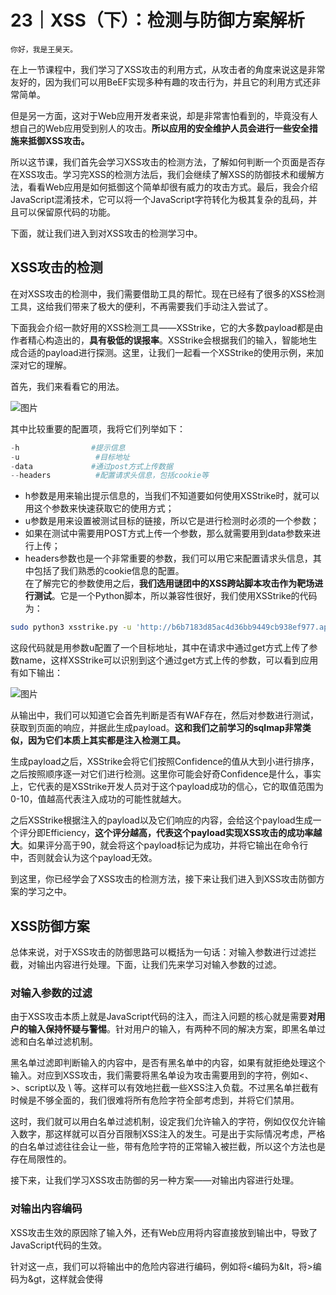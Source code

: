 # 23｜XSS（下）：检测与防御方案解析

    你好，我是王昊天。

在上一节课程中，我们学习了XSS攻击的利用方式，从攻击者的角度来说这是非常友好的，因为我们可以用BeEF实现多种有趣的攻击行为，并且它的利用方式还非常简单。

但是另一方面，这对于Web应用开发者来说，却是非常害怕看到的，毕竟没有人想自己的Web应用受到别人的攻击。**所以应用的安全维护人员会进行一些安全措施来抵御XSS攻击。**

所以这节课，我们首先会学习XSS攻击的检测方法，了解如何判断一个页面是否存在XSS攻击。学习完XSS的检测方法后，我们会继续了解XSS的防御技术和缓解方法，看看Web应用是如何抵御这个简单却很有威力的攻击方式。最后，我会介绍JavaScript混淆技术，它可以将一个JavaScript字符转化为极其复杂的乱码，并且可以保留原代码的功能。

下面，就让我们进入到对XSS攻击的检测学习中。

## XSS攻击的检测

在对XSS攻击的检测中，我们需要借助工具的帮忙。现在已经有了很多的XSS检测工具，这给我们带来了极大的便利，不再需要我们手动注入尝试了。

下面我会介绍一款好用的XSS检测工具——XSStrike，它的大多数payload都是由作者精心构造出的，**具有极低的误报率**。XSStrike会根据我们的输入，智能地生成合适的payload进行探测。这里，让我们一起看一个XSStrike的使用示例，来加深对它的理解。

首先，我们来看看它的用法。

![图片](https://static001.geekbang.org/resource/image/21/3b/2157baf6cfe748d183634b2ed2f9923b.png?wh=1856x534)

其中比较重要的配置项，我将它们列举如下：

```python
-h                #提示信息
-u                 #目标地址
-data             #通过post方式上传数据
--headers          #配置请求头信息，包括cookie等

```

*   h参数是用来输出提示信息的，当我们不知道要如何使用XSStrike时，就可以用这个参数来快速获取它的使用方式；
*   u参数是用来设置被测试目标的链接，所以它是进行检测时必须的一个参数；
*   如果在测试中需要用POST方式上传一个参数，那么就需要用到data参数来进行上传；
*   headers参数也是一个非常重要的参数，我们可以用它来配置请求头信息，其中包括了我们熟悉的cookie信息的配置。  
    在了解完它的参数使用之后，**我们选用谜团中的XSS跨站脚本攻击作为靶场进行测试**。它是一个Python脚本，所以兼容性很好，我们使用XSStrike的代码为：

```bash
sudo python3 xsstrike.py -u 'http://b6b7183d85ac4d36bb9449cb938ef977.app.mituan.zone/level1.php?name=test' 

```

这段代码就是用参数u配置了一个目标地址，其中在请求中通过get方式上传了参数name，这样XSStrike可以识别到这个通过get方式上传的参数，可以看到应用有如下输出：

![图片](https://static001.geekbang.org/resource/image/8a/64/8a63d2258f7ca226a2edcc51d3255f64.png?wh=1111x675)

从输出中，我们可以知道它会首先判断是否有WAF存在，然后对参数进行测试，获取到页面的响应，并据此生成payload。**这和我们之前学习的sqlmap非常类似，因为它们本质上其实都是注入检测工具。**

生成payload之后，XSStrike会将它们按照Confidence的值从大到小进行排序，之后按照顺序逐一对它们进行检测。这里你可能会好奇Confidence是什么，事实上，它代表的是XSStrike开发人员对于这个payload成功的信心，它的取值范围为0-10，值越高代表注入成功的可能性就越大。

之后XSStrike根据注入的payload以及它们响应的内容，会给这个payload生成一个评分即Efficiency，**这个评分越高，代表这个payload实现XSS攻击的成功率越大**。如果评分高于90，就会将这个payload标记为成功，并将它输出在命令行中，否则就会认为这个payload无效。

到这里，你已经学会了XSS攻击的检测方法，接下来让我们进入到XSS攻击防御方案的学习之中。

## XSS防御方案

总体来说，对于XSS攻击的防御思路可以概括为一句话：对输入参数进行过滤拦截，对输出内容进行处理。下面，让我们先来学习对输入参数的过滤。

### 对输入参数的过滤

由于XSS攻击本质上就是JavaScript代码的注入，而注入问题的核心就是需要**对用户的输入保持怀疑与警惕**。针对用户的输入，有两种不同的解决方案，即黑名单过滤和白名单过滤机制。

黑名单过滤即判断输入的内容中，是否有黑名单中的内容，如果有就拒绝处理这个输入。对应到XSS攻击，我们需要将黑名单设为攻击需要用到的字符，例如<、>、script以及 \\ 等。这样可以有效地拦截一些XSS注入负载。不过黑名单拦截有时候是不够全面的，我们很难将所有危险字符全部考虑到，并将它们禁用。

这时，我们就可以用白名单过滤机制，设定我们允许输入的字符，例如仅仅允许输入数字，那这样就可以百分百限制XSS注入的发生。可是出于实际情况考虑，严格的白名单过滤往往会让一些，带有危险字符的正常输入被拦截，所以这个方法也是存在局限性的。

接下来，让我们学习XSS攻击防御的另一种方案——对输出内容进行处理。

### 对输出内容编码

XSS攻击生效的原因除了输入外，还有Web应用将内容直接放到输出中，导致了JavaScript代码的生效。

针对这一点，我们可以将输出中的危险内容进行编码，例如将<编码为&lt，将>编码为&gt，这样就会使得<script>变为&ltscript&gt，自然我们注入的JavaScript负载就无法生效，所以这也是可以有效防御XSS攻击的。

### 选择的使用标签

在一些博客网站中，用户的输入是需要包含HTML标签的，而允许输入HTML标签就会给XSS攻击可乘之机。

这时候，一个比较经典的处理方法就是**将可能有害的HTML标签例如<button>以及JavaScript过滤掉，仅仅将用户输入的安全标签进行输出**。但这个方案也不是完美的，因为这可能会导致突变XSS的发生。

就像我们小时候看过的僵尸片，里面的正常人类会因为被僵尸咬伤，导致自己也变为僵尸。突变XSS就和人变为僵尸的过程非常类似，它是因为应用的处理问题，将不能引起XSS攻击的输入，转变为了一个有害的payload，从而引起XSS攻击。

下面让我们看一个示例，来加深一下对它的理解。

```plain
#正常输入
<listing>&lt;img src=1 onerror=alert(1) &gt;</listing>
#突变为
<LISTING><img src=1 onerror=alert(1) ></LISTING>

```

可以看到，这个Web应用允许HTML标签<listing>的输入，这本是个安全的HTML标签，可神奇的是，输入被Web应用解析为了一个XSS语句，并且成功发起了XSS，即所谓的突变型XSS。

## XSS缓解措施

当XSS攻击，绕过了我们所有的防御措施后，我们还可以利用CSP，即content security policy内容安全策略，去限制XSS的攻击行为，以减少XSS攻击的影响。

我们可以加上Web应用的响应头Content-Security-Policy，并将它的内容设置为我们想要实现的策略，这样就能让CSP成功生效。说到这里，你可能有点懵不太理解，没关系，下面让我们进入到一个示例中，相信看完它你就能理解了。

```plain
Content-Security-Policy: default-src 'self'; script-src 'self'; object-src 'none'; frame-src 'none'; base-uri 'none';

```

这条CSP策略成功实现了对Web应用页面中内容的加载限制。它仅仅允许页面中的资源文件，例如图片、脚本请求主页中的资源，这样就使得攻击者无法加载准备好的服务器中的恶意资源。这可以大大降低XSS对我们Web应用的危害。

## 知识拓展

到这，我们已经学习了如何防止XSS攻击的发生，这个防范看上去可能会比较容易，但事实上攻击者还是有很多方法来绕过，可谓防不胜防。为了加深你的理解，我们一起来看下面这个例子：

```javascript
# 原始代码
<script>alert(1)</script>
# 混淆后的代码
[][(![]+[])[+[]]+(![]+[])[!+[]+!+[]]+(![]+[])[+!+[]]+(!![]+[])[+[]]][([][(![]+[])[+[]]+(![]+[])[!+[]+!+[]]+(![]+[])[+!+[]]+(!![]+[])[+[]]]+[])[!+[]+!+[]+!+[]]+(!![]+[][(![]+[])[+[]]+(![]+[])[!+[]+!+[]]+(![]+[])[+!+[]]+(!![]+[])[+[]]])[+!+[]+[+[]]]+([][[]]+[])[+!+[]]+(![]+[])[!+[]+!+[]+!+[]]+(!![]+[])[+[]]+(!![]+[])[+!+[]]+([][[]]+[])[+[]]+([][(![]+[])[+[]]+(![]+[])[!+[]+!+[]]+(![]+[])[+!+[]]+(!![]+[])[+[]]]+[])[!+[]+!+[]+!+[]]+(!![]+[])[+[]]+(!![]+[][(![]+[])[+[]]+(![]+[])[!+[]+!+[]]+(![]+[])[+!+[]]+(!![]+[])[+[]]])[+!+[]+[+[]]]+(!![]+[])[+!+[]]]((!![]+[])[+!+[]]+(!![]+[])[!+[]+!+[]+!+[]]+(!![]+[])[+[]]+([][[]]+[])[+[]]+(!![]+[])[+!+[]]+([][[]]+[])[+!+[]]+(+[![]]+[][(![]+[])[+[]]+(![]+[])[!+[]+!+[]]+(![]+[])[+!+[]]+(!![]+[])[+[]]])[+!+[]+[+!+[]]]+(!![]+[])[!+[]+!+[]+!+[]]+(+(!+[]+!+[]+!+[]+[+!+[]]))[(!![]+[])[+[]]+(!![]+[][(![]+[])[+[]]+(![]+[])[!+[]+!+[]]+(![]+[])[+!+[]]+(!![]+[])[+[]]])[+!+[]+[+[]]]+([]+[])[([][(![]+[])[+[]]+(![]+[])[!+[]+!+[]]+(![]+[])[+!+[]]+(!![]+[])[+[]]]+[])[!+[]+!+[]+!+[]]+(!![]+[][(![]+[])[+[]]+(![]+[])[!+[]+!+[]]+(![]+[])[+!+[]]+(!![]+[])[+[]]])[+!+[]+[+[]]]+([][[]]+[])[+!+[]]+(![]+[])[!+[]+!+[]+!+[]]+(!![]+[])[+[]]+(!![]+[])[+!+[]]+([][[]]+[])[+[]]+([][(![]+[])[+[]]+(![]+[])[!+[]+!+[]]+(![]+[])[+!+[]]+(!![]+[])[+[]]]+[])[!+[]+!+[]+!+[]]+(!![]+[])[+[]]+(!![]+[][(![]+[])[+[]]+(![]+[])[!+[]+!+[]]+(![]+[])[+!+[]]+(!![]+[])[+[]]])[+!+[]+[+[]]]+(!![]+[])[+!+[]]][([][[]]+[])[+!+[]]+(![]+[])[+!+[]]+((+[])[([][(![]+[])[+[]]+(![]+[])[!+[]+!+[]]+(![]+[])[+!+[]]+(!![]+[])[+[]]]+[])[!+[]+!+[]+!+[]]+(!![]+[][(![]+[])[+[]]+(![]+[])[!+[]+!+[]]+(![]+[])[+!+[]]+(!![]+[])[+[]]])[+!+[]+[+[]]]+([][[]]+[])[+!+[]]+(![]+[])[!+[]+!+[]+!+[]]+(!![]+[])[+[]]+(!![]+[])[+!+[]]+([][[]]+[])[+[]]+([][(![]+[])[+[]]+(![]+[])[!+[]+!+[]]+(![]+[])[+!+[]]+(!![]+[])[+[]]]+[])[!+[]+!+[]+!+[]]+(!![]+[])[+[]]+(!![]+[][(![]+[])[+[]]+(![]+[])[!+[]+!+[]]+(![]+[])[+!+[]]+(!![]+[])[+[]]])[+!+[]+[+[]]]+(!![]+[])[+!+[]]]+[])[+!+[]+[+!+[]]]+(!![]+[])[!+[]+!+[]+!+[]]]](!+[]+!+[]+!+[]+[!+[]+!+[]])+(![]+[])[+!+[]]+(![]+[])[!+[]+!+[]])()(([]+[])[([![]]+[][[]])[+!+[]+[+[]]]+(!![]+[])[+[]]+(![]+[])[+!+[]]+(![]+[])[!+[]+!+[]]+([![]]+[][[]])[+!+[]+[+[]]]+([][(![]+[])[+[]]+(![]+[])[!+[]+!+[]]+(![]+[])[+!+[]]+(!![]+[])[+[]]]+[])[!+[]+!+[]+!+[]]+(![]+[])[!+[]+!+[]+!+[]]]()[+[]]+(![]+[])[!+[]+!+[]+!+[]]+([][(![]+[])[+[]]+(![]+[])[!+[]+!+[]]+(![]+[])[+!+[]]+(!![]+[])[+[]]]+[])[!+[]+!+[]+!+[]]+(!![]+[])[+!+[]]+([![]]+[][[]])[+!+[]+[+[]]]+(+(!+[]+!+[]+[+!+[]]+[+!+[]]))[(!![]+[])[+[]]+(!![]+[][(![]+[])[+[]]+(![]+[])[!+[]+!+[]]+(![]+[])[+!+[]]+(!![]+[])[+[]]])[+!+[]+[+[]]]+([]+[])[([][(![]+[])[+[]]+(![]+[])[!+[]+!+[]]+(![]+[])[+!+[]]+(!![]+[])[+[]]]+[])[!+[]+!+[]+!+[]]+(!![]+[][(![]+[])[+[]]+(![]+[])[!+[]+!+[]]+(![]+[])[+!+[]]+(!![]+[])[+[]]])[+!+[]+[+[]]]+([][[]]+[])[+!+[]]+(![]+[])[!+[]+!+[]+!+[]]+(!![]+[])[+[]]+(!![]+[])[+!+[]]+([][[]]+[])[+[]]+([][(![]+[])[+[]]+(![]+[])[!+[]+!+[]]+(![]+[])[+!+[]]+(!![]+[])[+[]]]+[])[!+[]+!+[]+!+[]]+(!![]+[])[+[]]+(!![]+[][(![]+[])[+[]]+(![]+[])[!+[]+!+[]]+(![]+[])[+!+[]]+(!![]+[])[+[]]])[+!+[]+[+[]]]+(!![]+[])[+!+[]]][([][[]]+[])[+!+[]]+(![]+[])[+!+[]]+((+[])[([][(![]+[])[+[]]+(![]+[])[!+[]+!+[]]+(![]+[])[+!+[]]+(!![]+[])[+[]]]+[])[!+[]+!+[]+!+[]]+(!![]+[][(![]+[])[+[]]+(![]+[])[!+[]+!+[]]+(![]+[])[+!+[]]+(!![]+[])[+[]]])[+!+[]+[+[]]]+([][[]]+[])[+!+[]]+(![]+[])[!+[]+!+[]+!+[]]+(!![]+[])[+[]]+(!![]+[])[+!+[]]+([][[]]+[])[+[]]+([][(![]+[])[+[]]+(![]+[])[!+[]+!+[]]+(![]+[])[+!+[]]+(!![]+[])[+[]]]+[])[!+[]+!+[]+!+[]]+(!![]+[])[+[]]+(!![]+[][(![]+[])[+[]]+(![]+[])[!+[]+!+[]]+(![]+[])[+!+[]]+(!![]+[])[+[]]])[+!+[]+[+[]]]+(!![]+[])[+!+[]]]+[])[+!+[]+[+!+[]]]+(!![]+[])[!+[]+!+[]+!+[]]]](!+[]+!+[]+!+[]+[+!+[]])[+!+[]]+(!![]+[])[+[]]+([]+[])[([![]]+[][[]])[+!+[]+[+[]]]+(!![]+[])[+[]]+(![]+[])[+!+[]]+(![]+[])[!+[]+!+[]]+([![]]+[][[]])[+!+[]+[+[]]]+([][(![]+[])[+[]]+(![]+[])[!+[]+!+[]]+(![]+[])[+!+[]]+(!![]+[])[+[]]]+[])[!+[]+!+[]+!+[]]+(![]+[])[!+[]+!+[]+!+[]]]()[!+[]+!+[]]+(![]+[])[+!+[]]+(![]+[])[!+[]+!+[]]+(!![]+[])[!+[]+!+[]+!+[]]+(!![]+[])[+!+[]]+(!![]+[])[+[]]+([][(![]+[])[+[]]+(![]+[])[!+[]+!+[]]+(![]+[])[+!+[]]+(!![]+[])[+[]]]+[])[+!+[]+[!+[]+!+[]+!+[]]]+[+!+[]]+([+[]]+![]+[][(![]+[])[+[]]+(![]+[])[!+[]+!+[]]+(![]+[])[+!+[]]+(!![]+[])[+[]]])[!+[]+!+[]+[+[]]]+([]+[])[([![]]+[][[]])[+!+[]+[+[]]]+(!![]+[])[+[]]+(![]+[])[+!+[]]+(![]+[])[!+[]+!+[]]+([![]]+[][[]])[+!+[]+[+[]]]+([][(![]+[])[+[]]+(![]+[])[!+[]+!+[]]+(![]+[])[+!+[]]+(!![]+[])[+[]]]+[])[!+[]+!+[]+!+[]]+(![]+[])[!+[]+!+[]+!+[]]]()[+[]]+(![]+[+[]])[([![]]+[][[]])[+!+[]+[+[]]]+(!![]+[])[+[]]+(![]+[])[+!+[]]+(![]+[])[!+[]+!+[]]+([![]]+[][[]])[+!+[]+[+[]]]+([][(![]+[])[+[]]+(![]+[])[!+[]+!+[]]+(![]+[])[+!+[]]+(!![]+[])[+[]]]+[])[!+[]+!+[]+!+[]]+(![]+[])[!+[]+!+[]+!+[]]]()[+!+[]+[+[]]]+(![]+[])[!+[]+!+[]+!+[]]+([][(![]+[])[+[]]+(![]+[])[!+[]+!+[]]+(![]+[])[+!+[]]+(!![]+[])[+[]]]+[])[!+[]+!+[]+!+[]]+(!![]+[])[+!+[]]+([![]]+[][[]])[+!+[]+[+[]]]+(+(!+[]+!+[]+[+!+[]]+[+!+[]]))[(!![]+[])[+[]]+(!![]+[][(![]+[])[+[]]+(![]+[])[!+[]+!+[]]+(![]+[])[+!+[]]+(!![]+[])[+[]]])[+!+[]+[+[]]]+([]+[])[([][(![]+[])[+[]]+(![]+[])[!+[]+!+[]]+(![]+[])[+!+[]]+(!![]+[])[+[]]]+[])[!+[]+!+[]+!+[]]+(!![]+[][(![]+[])[+[]]+(![]+[])[!+[]+!+[]]+(![]+[])[+!+[]]+(!![]+[])[+[]]])[+!+[]+[+[]]]+([][[]]+[])[+!+[]]+(![]+[])[!+[]+!+[]+!+[]]+(!![]+[])[+[]]+(!![]+[])[+!+[]]+([][[]]+[])[+[]]+([][(![]+[])[+[]]+(![]+[])[!+[]+!+[]]+(![]+[])[+!+[]]+(!![]+[])[+[]]]+[])[!+[]+!+[]+!+[]]+(!![]+[])[+[]]+(!![]+[][(![]+[])[+[]]+(![]+[])[!+[]+!+[]]+(![]+[])[+!+[]]+(!![]+[])[+[]]])[+!+[]+[+[]]]+(!![]+[])[+!+[]]][([][[]]+[])[+!+[]]+(![]+[])[+!+[]]+((+[])[([][(![]+[])[+[]]+(![]+[])[!+[]+!+[]]+(![]+[])[+!+[]]+(!![]+[])[+[]]]+[])[!+[]+!+[]+!+[]]+(!![]+[][(![]+[])[+[]]+(![]+[])[!+[]+!+[]]+(![]+[])[+!+[]]+(!![]+[])[+[]]])[+!+[]+[+[]]]+([][[]]+[])[+!+[]]+(![]+[])[!+[]+!+[]+!+[]]+(!![]+[])[+[]]+(!![]+[])[+!+[]]+([][[]]+[])[+[]]+([][(![]+[])[+[]]+(![]+[])[!+[]+!+[]]+(![]+[])[+!+[]]+(!![]+[])[+[]]]+[])[!+[]+!+[]+!+[]]+(!![]+[])[+[]]+(!![]+[][(![]+[])[+[]]+(![]+[])[!+[]+!+[]]+(![]+[])[+!+[]]+(!![]+[])[+[]]])[+!+[]+[+[]]]+(!![]+[])[+!+[]]]+[])[+!+[]+[+!+[]]]+(!![]+[])[!+[]+!+[]+!+[]]]](!+[]+!+[]+!+[]+[+!+[]])[+!+[]]+(!![]+[])[+[]]+([]+[])[([![]]+[][[]])[+!+[]+[+[]]]+(!![]+[])[+[]]+(![]+[])[+!+[]]+(![]+[])[!+[]+!+[]]+([![]]+[][[]])[+!+[]+[+[]]]+([][(![]+[])[+[]]+(![]+[])[!+[]+!+[]]+(![]+[])[+!+[]]+(!![]+[])[+[]]]+[])[!+[]+!+[]+!+[]]+(![]+[])[!+[]+!+[]+!+[]]]()[!+[]+!+[]])

```

这个例子是一个JavaScript代码混淆示例，我们可以将一个非常明显的JavaScript转化为一堆乱码，神奇的是这串乱码和特征明显的JavaScript语句具有一样的功能。这样攻击者就可以将一个很容易被黑名单、白名单以及WAF检测出来的负载改为了难以被检测出来的负载，从而成功发起XSS攻击，实现自己想要的恶意行为。

## 总结

在这节课程中，我们首先学习了一个好用的XSS检测工具XSStrike，这样我们在判断一个页面是否存在XSS漏洞时，就不用手动输入负载检测了，这极大地提高了我们的效率。

然后我们全面地学习了XSS攻击的防御方案，其中包括有黑名单检测、白名单检测、输出编码以及使用标签的选择。我们知道了每种防御方法的实现原理，以及各自的优缺点。

当防御方案失效时，我们还学习了一个减轻XSS攻击影响的缓解措施，它是对抗XSS攻击的最后一道防线——CSP，即内容安全性策略，我们可以通过它来限制攻击者的行为，使得攻击者无法进行某些恶意破坏。

最后，我们一起了解了JavaScript混淆技术，来拓展我们的视野，这种技术将一个特征非常明显的JavaScript代码变化为了一堆看起来类似于乱码的代码，攻击者可以用它来绕过防御XSS的检测措施。这也让我们明白，防范XSS攻击还是很困难的。

## 思考题

你可以想一想黑名单检测如何避免混淆后的JavaScript代码注入？

欢迎在评论区留下你的思考。如果觉得今天的内容对你有所帮助的话，也欢迎你把课程分享给其他同事或朋友，我们共同学习进步！
    